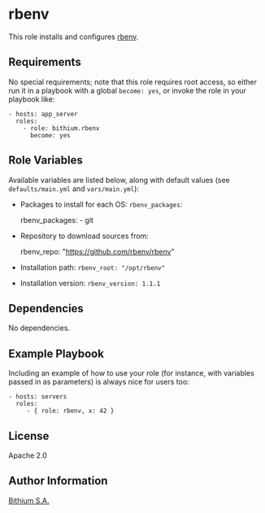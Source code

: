 rbenv
=========

This role installs and configures [rbenv](https://github.com/rbenv/rbenv).

Requirements
------------

No special requirements; note that this role requires root access, so either run it in a playbook with a global `become: yes`, or invoke the role in your playbook like:

    - hosts: app_server
      roles:
        - role: bithium.rbenv
          become: yes

Role Variables
--------------

Available variables are listed below, along with default values (see `defaults/main.yml` and `vars/main.yml`):

 * Packages to install for each OS: `rbenv_packages`:

     rbenv_packages:
       - git

 * Repository to download sources from:

      rbenv_repo: "https://github.com/rbenv/rbenv"

 * Installation path: `rbenv_root: "/opt/rbenv"`

 * Installation version: `rbenv_version: 1.1.1`

Dependencies
------------

No dependencies.

Example Playbook
----------------

Including an example of how to use your role (for instance, with variables
passed in as parameters) is always nice for users too:

    - hosts: servers
      roles:
         - { role: rbenv, x: 42 }

License
-------

Apache 2.0

Author Information
------------------

[Bithium S.A.](https://www.bithium.com/)
